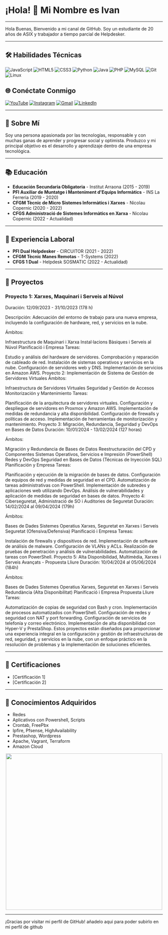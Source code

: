 # ¡Hola! 👋 Mi Nombre es Ivan

---

Hola Buenas,
Bienvenido a mi canal de GitHub.
Soy un estudiante de 20 años de ASIX y trabajador a tiempo parcial de Helpdesker.

---

## 🛠 Habilidades Técnicas
![JavaScript](https://img.shields.io/badge/-JavaScript-F7DF1E?style=flat&logo=JavaScript&logoColor=black)
![HTML5](https://img.shields.io/badge/-HTML5-E34F26?style=flat&logo=HTML5&logoColor=white)
![CSS3](https://img.shields.io/badge/-CSS3-1572B6?style=flat&logo=CSS3&logoColor=white)
![Python](https://img.shields.io/badge/-Python-3776AB?style=flat&logo=Python&logoColor=white)
![Java](https://img.shields.io/badge/-Java-007396?style=flat&logo=Java&logoColor=white)
![PHP](https://img.shields.io/badge/-PHP-777BB4?style=flat&logo=PHP&logoColor=white)
![MySQL](https://img.shields.io/badge/-MySQL-4479A1?style=flat&logo=MySQL&logoColor=white)
![Git](https://img.shields.io/badge/-Git-F05032?style=flat&logo=Git&logoColor=white)
![Linux](https://img.shields.io/badge/-Linux-FCC624?style=flat&logo=Linux&logoColor=black)

## 🌐 Conéctate Conmigo
[![YouTube](https://img.shields.io/badge/-YouTube-FF0000?style=flat&logo=YouTube&logoColor=white)](https://www.youtube.com/)
[![Instagram](https://img.shields.io/badge/-Instagram-E4405F?style=flat&logo=Instagram&logoColor=white)](https://www.instagram.com/)
[![Gmail](https://img.shields.io/badge/-Gmail-D14836?style=flat&logo=Gmail&logoColor=white)](mailto:example@gmail.com)
[![LinkedIn](https://img.shields.io/badge/-LinkedIn-0077B5?style=flat&logo=LinkedIn&logoColor=white)](https://www.linkedin.com/in/iv%C3%A1n-rodr%C3%ADguez-torres-786a71206)

---

## 📄 Sobre Mí
Soy una persona apasionada por las tecnologías, responsable y con muchas ganas de aprender y progresar social y optimista. Produzco y mi principal objetivo es el desarrollo y aprendizaje dentro de una empresa tecnológica.

---

## 📚 Educación
- **Educación Secundaria Obligatoria** - Institut Arraona (2015 - 2019)
- **PFI Auxiliar de Muntatge i Manteniment d'Equips Informàtics** - INS La Ferreria (2019 - 2020)
- **CFGM Tècnic de Micro Sistemes Informàtics i Xarxes** - Nicolau Copernic (2020 - 2022)
- **CFGS Administració de Sistemes Informàtics en Xarxa** - Nicolau Copernic (2022 - Actualidad)

---

## 💼 Experiencia Laboral
- **PFI Dual Helpdesker** - CIRCUITOR (2021 - 2022)
- **CFGM Tècnic Manes Remotas** - T-Systems (2022)
- **CFGS 1 Dual** - Helpdesk SOSMATIC (2022 - Actualidad)

---

## 📂 Proyectos

### Proyecto 1: Xarxes, Maquinari i Serveis al Núvol
Duración: 12/09/2023 - 31/10/2023 (178 h)

Descripción: Adecuación del entorno de trabajo para una nueva empresa, incluyendo la configuración de hardware, red, y servicios en la nube.

Ámbitos:

Infraestructura de Maquinari i Xarxa
Instal·lacions Bàsiques i Serveis al Núvol
Planificació i Empresa
Tareas:

Estudio y análisis del hardware de servidores.
Comprobación y reparación de cableado de red.
Instalación de sistemas operativos y servicios en la nube.
Configuración de servidores web y DNS.
Implementación de servicios en Amazon AWS.
Proyecto 2: Implementación de Sistema de Gestión de Servidores Virtuales
Ámbitos:

Infraestructura de Servidores Virtuales
Seguridad y Gestión de Accesos
Monitorización y Mantenimiento
Tareas:

Planificación de la arquitectura de servidores virtuales.
Configuración y despliegue de servidores en Proxmox y Amazon AWS.
Implementación de medidas de redundancia y alta disponibilidad.
Configuración de firewalls y políticas de acceso.
Implementación de herramientas de monitorización y mantenimiento.
Proyecto 3: Migración, Redundancia, Seguridad y DevOps en Bases de Datos
Duración: 10/01/2024 - 13/02/2024 (127 horas)

Ámbitos:

Migración y Redundancia de Bases de Datos
Reestructuración del CPD y Componentes
Sistemas Operativos, Servicios e Impresión (PowerShell)
Redes y DevOps
Seguridad en Bases de Datos (Técnicas de Inyección SQL)
Planificación y Empresa
Tareas:

Planificación y ejecución de la migración de bases de datos.
Configuración de equipos de red y medidas de seguridad en el CPD.
Automatización de tareas administrativas con PowerShell.
Implementación de subredes y aplicaciones web utilizando DevOps.
Análisis de vulnerabilidades y aplicación de medidas de seguridad en bases de datos.
Proyecto 4: Ciberseguretat, Administració de SO i Auditories de Seguretat
Duración: 14/02/2024 al 09/04/2024 (179h)

Ámbitos:

Bases de Dades
Sistemes Operatius
Xarxes, Seguretat en Xarxes i Serveis
Seguretat (Ofensiva/Defensiva)
Planificació i Empresa
Tareas:

Instalación de firewalls y dispositivos de red.
Implementación de software de análisis de malware.
Configuración de VLANs y ACLs.
Realización de pruebas de penetración y análisis de vulnerabilidades.
Automatización de tareas con PowerShell.
Proyecto 5: Alta Disponibilidad, Multimèdia, Xarxes i Serveis Avançats - Propuesta Lliure
Duración: 10/04/2024 al 05/06/2024 (184h)

Ámbitos:

Bases de Dades
Sistemes Operatius
Xarxes, Seguretat en Xarxes i Serveis
Redundància (Alta Disponibilitat)
Planificació i Empresa
Propuesta Lliure
Tareas:

Automatización de copias de seguridad con Bash y cron.
Implementación de procesos automatizados con PowerShell.
Configuración de redes y seguridad con NAT y port forwarding.
Configuración de servicios de telefonía y correo electrónico.
Implementación de alta disponibilidad con Hyper-V y PrestaShop.
Estos proyectos están diseñados para proporcionar una experiencia integral en la configuración y gestión de infraestructuras de red, seguridad, y servicios en la nube, con un enfoque práctico en la resolución de problemas y la implementación de soluciones eficientes.

---

## 📜 Certificaciones
- [Certificación 1]
- [Certificación 2]

---

## 🔧 Conocimientos Adquiridos
- Redes
- Aplicativos con Powershell, Scripts
- Crontab, FreePbx
- Ipfire, Pfsense, HighAvailability
- Prestashop, Wordpress
- Apache, Vagrant, Terraform
- Amazon Cloud

<div align="center">
  <img height="500" src="https://iili.io/HrbGfsf.png"  />
</div>

---

¡Gracias por visitar mi perfil de GitHub! añadelo aqui para poder subirlo en mi perfil de github
